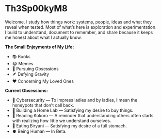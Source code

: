 # Th3Sp00kyM8

Welcome. I study how things work: systems, people, ideas and what they reveal when tested. Most of what’s here is exploration and experimentation. I build to understand, document to remember, and share because it keeps me honest about what I actually know.

**The Small Enjoyments of My Life:**

- 📚 Books
- 😂 Memes
- 💭 Pursuing Obsessions 
- 🪶 Defying Gravity
- ❤️ Concerning My Loved Ones

**Current Obsessions:**

- 🔐 Cybersecurity — To impress ladies and by ladies, I mean the honeypots that don't call back.
- 🧠 Building a Home Lab — Satisfying my desire to buy things. 
- 📖 Reading Kokoro — A reminder that understanding others often starts with realizing how little we understand ourselves.
- 🍛 Eating Biryani — Satisfying my desire of a full stomach.
- 🫀 Being Human — In Beta.
